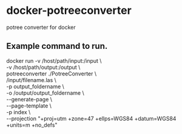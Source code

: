 # docker-potreeconverter
potree converter for docker

## Example command to run.

docker run -v /host/path/input:/input \\ \
-v /host/path/output:/output \\ \
potreeconverter ./PotreeConverter \\ \
/input/filename.las \\ \
-p output_foldername \\ \
-o /output/output_foldername \\ \
--generate-page \\ \
--page-template \\ \
-p index  \\ \
--projection "+proj=utm +zone=47 +ellps=WGS84 +datum=WGS84 +units=m +no_defs"
